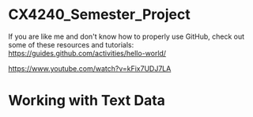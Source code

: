 # CX4240_Semester_Project

If you are like me and don't know how to properly use GitHub, check out some of these resources and tutorials:
https://guides.github.com/activities/hello-world/

https://www.youtube.com/watch?v=kFix7UDJ7LA

# Working with Text Data
